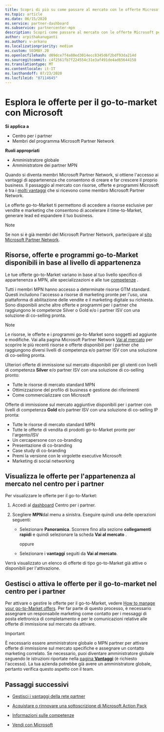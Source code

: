 ```yaml
---
title: Scopri di più su come passare al mercato con le offerte Microsoft
ms.topic: article
ms.date: 06/15/2020
ms.service: partner-dashboard
ms.subservice: partnercenter-mpn
description: Scopri come passare al mercato con le offerte Microsoft per accelerare il time-to-Market, generare lead ed espandere il tuo business.
author: arpithakanuganti
ms.author: v-arkanu
ms.localizationpriority: medium
ms.custom: SEOMAY.20
ms.openlocfilehash: d09dce7f4a80ed3014ecc8345d6f2bdf93da214d
ms.sourcegitcommit: c4f2561fb7f224554c31e3af491de4ad65644158
ms.translationtype: MT
ms.contentlocale: it-IT
ms.lasthandoff: 07/23/2020
ms.locfileid: "87114645"
---
```

# <a name="explore-your-go-to-market-with-microsoft-offers"></a>Esplora le offerte per il go-to-market con Microsoft

**Si applica a**

- Centro per i partner
- Membri del programma Microsoft Partner Network

**Ruoli appropriati**

- Amministratore globale
- Amministratore dei partner MPN

Quando si diventa membri Microsoft Partner Network, si ottiene l'accesso ai vantaggi di appartenenza che consentono di creare e far crescere il proprio business. Il passaggio al mercato con risorse, offerte e programmi Microsoft è tra i [molti vantaggi](https://partner.microsoft.com/manage-your-partner-network-benefits) che si ricevono come membro Microsoft Partner Network.

Le offerte go-to-Market ti permettono di accedere a risorse esclusive per vendite e marketing che consentono di accelerare il time-to-Market, generare lead ed espandere il tuo business.

>[!NOTE]
>Se non si è già membri del Microsoft Partner Network, partecipare al [sito Microsoft Partner Network](https://partner.microsoft.com/membership).

## <a name="go-to-market-resources-offers-and-programs-available-by-membership-level"></a>Risorse, offerte e programmi go-to-Market disponibili in base al livello di appartenenza

Le tue offerte go-to-Market variano in base al tuo livello specifico di appartenenza a MPN, alle specializzazioni e alle tue [competenze](learn-about-competencies.md) .

Tutti i membri MPN hanno accesso a determinate risorse GTM standard. Questi includono l'accesso a risorse di marketing pronte per l'uso, una piattaforma di abilitazione delle vendite e il marketing digitale su richiesta. Sono disponibili anche altre offerte e programmi per i partner che raggiungono le competenze Silver o Gold e/o i partner ISV con una soluzione di co-selling pronta.

>[!NOTE]
>Le risorse, le offerte e i programmi go-to-Market sono soggetti ad aggiunte e modifiche. Vai alla pagina Microsoft Partner Network [Vai al mercato](https://partner.microsoft.com/membership/go-to-market) per scoprire le più recenti risorse e offerte disponibili per i partner che raggiungono diversi livelli di competenza e/o partner ISV con una soluzione di co-selling pronta.

Ulteriori offerte di immissione sul mercato disponibili per gli utenti con livelli di competenza **Silver** e/o partner ISV con una soluzione di co-selling pronto:

- Tutte le risorse di mercato standard MPN
- Ottimizzazione del profilo di business e gestione dei riferimenti
- Come commercializzare con Microsoft

Offerte di immissione sul mercato aggiuntive disponibili per i partner con livelli di competenza **Gold** e/o partner ISV con una soluzione di co-selling IP pronta:

- Tutte le risorse di mercato standard MPN
- Tutte le offerte di vendita di prodotti go-to-Market pronte per l'argento/ISV
- Un cercapersone con co-branding
- Presentazione di co-branding
- Case study di co-branding
- Premi la versione con le virgolette esecutive Microsoft
- Marketing di social networking

## <a name="view-go-to-market-membership-offers-in-partner-center"></a>Visualizza le offerte per l'appartenenza al mercato nel centro per i partner

Per visualizzare le offerte per il go-to-Market:

1. Accedi al [dashboard](https://partner.microsoft.com/dashboard) Centro per i partner.

2. Scegliere **MPN**dal menu a sinistra. Eseguire quindi una delle operazioni seguenti:

   - Selezionare **Panoramica**. Scorrere fino alla sezione **collegamenti rapidi** e quindi selezionare la scheda **Vai al mercato** .

     oppure

   - Selezionare i **vantaggi** seguiti da **Vai al mercato**.

Verrà visualizzato un elenco di offerte di tipo go-to-Market già attive o disponibili per l'attivazione.

## <a name="manage-or-activate-go-to-market-offers-in-partner-center"></a>Gestisci o attiva le offerte per il go-to-market nel centro per i partner

Per attivare o gestire le offerte per il go-to-Market, vedere [How to manage your go-to-Market offers](manage-your-partner-network-benefits.md#manage-go-to-market-offers). Per far parte di questo processo, è necessario assegnare un responsabile marketing come contatto per i messaggi di posta elettronica di completamento e per le comunicazioni relative alle offerte di immissione sul mercato da attivare.

>[!IMPORTANT]
>È necessario essere amministratore globale o MPN partner per attivare offerte di immissione sul mercato specifiche e assegnare un contatto marketing correlato. Se necessario, puoi diventare amministratore globale seguendo le istruzioni riportate nella [pagina **Vantaggi**](https://partnercenter.microsoft.com/pcv/partnership/benefits) (è richiesto l'accesso). La tua azienda potrebbe già avere un amministratore globale, pertanto verifica questo aspetto con il team.

## <a name="next-steps"></a>Passaggi successivi

- [Gestisci i vantaggi della rete partner](manage-your-partner-network-benefits.md)

- [Acquistare o rinnovare una sottoscrizione di Microsoft Action Pack](mpn-get-action-pack.md)

- [Informazioni sulle competenze](learn-about-competencies.md)

- [Vendi con Microsoft](https://partner.microsoft.com/membership/sell-with-microsoft)
